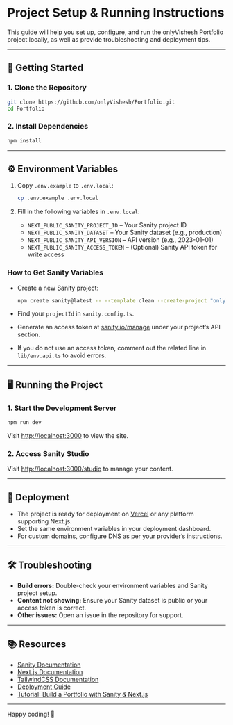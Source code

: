# Project Setup & Running Instructions

This guide will help you set up, configure, and run the onlyVishesh Portfolio project locally, as well as provide troubleshooting and deployment tips.

---

## 🏁 Getting Started

### 1. Clone the Repository

```bash
git clone https://github.com/onlyVishesh/Portfolio.git
cd Portfolio
```

### 2. Install Dependencies

```bash
npm install
```

---

## ⚙️ Environment Variables

1. Copy `.env.example` to `.env.local`:

   ```bash
   cp .env.example .env.local
   ```

2. Fill in the following variables in `.env.local`:
   - `NEXT_PUBLIC_SANITY_PROJECT_ID` – Your Sanity project ID
   - `NEXT_PUBLIC_SANITY_DATASET` – Your Sanity dataset (e.g., production)
   - `NEXT_PUBLIC_SANITY_API_VERSION` – API version (e.g., 2023-01-01)
   - `NEXT_PUBLIC_SANITY_ACCESS_TOKEN` – (Optional) Sanity API token for write access

### How to Get Sanity Variables

- Create a new Sanity project:

  ```bash
  npm create sanity@latest -- --template clean --create-project "onlyVishesh" --dataset production
  ```

- Find your `projectId` in `sanity.config.ts`.
- Generate an access token at [sanity.io/manage](https://sanity.io/manage) under your project’s API section.
- If you do not use an access token, comment out the related line in `lib/env.api.ts` to avoid errors.

---

## 🖥️ Running the Project

### 1. Start the Development Server

```bash
npm run dev
```

Visit [http://localhost:3000](http://localhost:3000) to view the site.

### 2. Access Sanity Studio

Visit [http://localhost:3000/studio](http://localhost:3000/studio) to manage your content.

---

## 🚀 Deployment

- The project is ready for deployment on [Vercel](https://vercel.com/) or any platform supporting Next.js.
- Set the same environment variables in your deployment dashboard.
- For custom domains, configure DNS as per your provider’s instructions.

---

## 🛠️ Troubleshooting

- **Build errors:** Double-check your environment variables and Sanity project setup.
- **Content not showing:** Ensure your Sanity dataset is public or your access token is correct.
- **Other issues:** Open an issue in the repository for support.

---

## 📚 Resources

- [Sanity Documentation](https://www.sanity.io/docs)
- [Next.js Documentation](https://nextjs.org/docs)
- [TailwindCSS Documentation](https://tailwindcss.com/docs)
- [Deployment Guide](https://vercel.com/docs)
- [Tutorial: Build a Portfolio with Sanity & Next.js](https://www.freecodecamp.org/news/how-to-build-a-portfolio-site-with-sanity-and-nextjs)

---

Happy coding! 🎉
